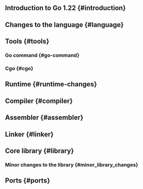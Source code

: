 <!--
NOTE: In this document and others in this directory, the convention is to
set fixed-width phrases with non-fixed-width spaces, as in
`hello` `world`.
-->

<style>
  main ul li { margin: 0.5em 0; }
</style>

## Introduction to Go 1.22 {#introduction}

## Changes to the language {#language}

## Tools {#tools}

### Go command {#go-command}

### Cgo {#cgo}

## Runtime {#runtime-changes}

## Compiler {#compiler}

## Assembler {#assembler}

## Linker {#linker}

## Core library {#library}

### Minor changes to the library {#minor_library_changes}

## Ports {#ports}
